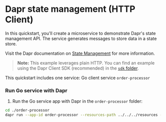 # Dapr state management (HTTP Client)

In this quickstart, you'll create a microservice to demonstrate Dapr's state management API. The service generates messages to store data in a state store.

Visit the Dapr documentation on [State Management](https://docs.dapr.io/developing-applications/building-blocks/state-management/) for more information.

> **Note:** This example leverages plain HTTP. You can find an example using the Dapr Client SDK (recommended) in the [`sdk` folder](../sdk/).

This quickstart includes one service: Go client service `order-processor` 

### Run Go service with Dapr

1. Run the Go service app with Dapr in the `order-processor` folder:

<!-- STEP
name: Run order-processor service
expected_stdout_lines:
  - '== APP == Retrieved Order: "{\"orderId\":1}"'
  - '== APP == Retrieved Order: "{\"orderId\":2}"'
  - "Exited App successfully"
expected_stderr_lines:
output_match_mode: substring
background: true
sleep: 15
-->

```bash
cd ./order-processor
dapr run --app-id order-processor --resources-path ../../../resources -- go run .
```

<!-- END_STEP -->
